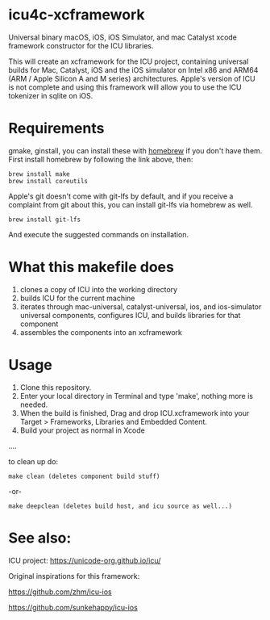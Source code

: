 # icu4c-xcframework
Universal binary macOS, iOS, iOS Simulator, and mac Catalyst xcode framework constructor for the ICU libraries.

This will create an xcframework for the ICU project, containing
universal builds for Mac, Catalyst, iOS and the iOS simulator
on Intel x86 and ARM64 (ARM / Apple Silicon A and M series) architectures. Apple's version of ICU is not
complete and using this framework will allow you to use the 
ICU tokenizer in sqlite on iOS.

# Requirements

gmake, ginstall, you can install these with [homebrew](https://docs.brew.sh/Installation) if you don't
have them. First install homebrew by following the link above, then:

    brew install make
    brew install coreutils
    
Apple's git doesn't come with git-lfs by default, and if you receive a complaint from git about this, you
can install git-lfs via homebrew as well.

    brew install git-lfs
    
And execute the suggested commands on installation.

# What this makefile does

1. clones a copy of ICU into the working directory
2. builds ICU for the current machine
3. iterates through mac-universal, catalyst-universal, ios, and
   ios-simulator universal components, configures ICU, and builds libraries
   for that component
4. assembles the components into an xcframework

# Usage

1. Clone this repository.
2. Enter your local directory in Terminal and type 'make', nothing more is needed.
2. When the build is finished, Drag and drop ICU.xcframework into your
   Target > Frameworks, Libraries and Embedded Content. 
3. Build your project as normal in Xcode

....
 
to clean up do:

    make clean (deletes component build stuff)

-or-

    make deepclean (deletes build host, and icu source as well...)

# See also:

ICU project: https://unicode-org.github.io/icu/

Original inspirations for this framework: 

https://github.com/zhm/icu-ios 

https://github.com/sunkehappy/icu-ios
